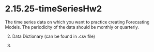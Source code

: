 # 2.15.25-timeSeriesHw2
The time series data on which you want to practice creating Forecasting Models.  The periodicity of the data should be monthly or quarterly. 


2. Data Dictionary (can be found in .csv file)

3. 
